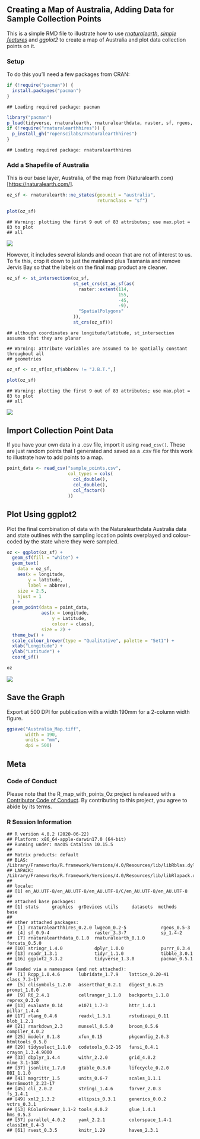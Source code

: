 
## Creating a Map of Australia, Adding Data for Sample Collection Points

This is a simple RMD file to illustrate how to use
[*rnaturalearth*](https://github.com/ropenscilabs/rnaturalearth),
[*simple
features*](https://cran.r-project.org/web/packages/sf/vignettes/sf1.html)
and *ggplot2* to create a map of Australia and plot data collection
points on it.

### Setup

To do this you’ll need a few packages from CRAN:

``` r
if (!require("pacman")) {
  install.packages("pacman")
}
```

    ## Loading required package: pacman

``` r
library("pacman")
p_load(tidyverse, rnaturalearth, rnaturalearthdata, raster, sf, rgeos, lwgeom)
if (!require("rnaturalearthhires")) {
  p_install_gh("ropenscilabs/rnaturalearthhires")
}
```

    ## Loading required package: rnaturalearthhires

### Add a Shapefile of Australia

This is our base layer, Australia, of the map from
(Naturalearth.com)\[<https://naturalearth.com/>\].

``` r
oz_sf <- rnaturalearth::ne_states(geounit = "australia",
                                  returnclass = "sf")

plot(oz_sf)
```

    ## Warning: plotting the first 9 out of 83 attributes; use max.plot = 83 to plot
    ## all

![](README_files/figure-gfm/australia-1.png)<!-- -->

However, it includes several islands and ocean that are not of interest
to us. To fix this, crop it down to just the mainland plus Tasmania and
remove Jervis Bay so that the labels on the final map product are
cleaner.

``` r
oz_sf <- st_intersection(oz_sf,
                         st_set_crs(st_as_sf(as(
                           raster::extent(114,
                                          155,
                                          -45,
                                          -9),
                           "SpatialPolygons"
                         )),
                         st_crs(oz_sf)))
```

    ## although coordinates are longitude/latitude, st_intersection assumes that they are planar

    ## Warning: attribute variables are assumed to be spatially constant throughout all
    ## geometries

``` r
oz_sf <- oz_sf[oz_sf$abbrev != "J.B.T.",]

plot(oz_sf)
```

    ## Warning: plotting the first 9 out of 83 attributes; use max.plot = 83 to plot
    ## all

![](README_files/figure-gfm/crop_sf-1.png)<!-- -->

## Import Collection Point Data

If you have your own data in a .csv file, import it using `read_csv()`.
These are just random points that I generated and saved as a .csv file
for this work to illustrate how to add points to a map.

``` r
point_data <- read_csv("sample_points.csv",
                       col_types = cols(
                         col_double(),
                         col_double(),
                         col_factor()
                       ))
```

## Plot Using ggplot2

Plot the final combination of data with the Naturalearthdata Australia
data and state outlines with the sampling location points overplayed and
colour-coded by the state where they were sampled.

``` r
oz <- ggplot(oz_sf) +
  geom_sf(fill = "white") +
  geom_text(
    data = oz_sf,
    aes(x = longitude,
        y = latitude,
        label = abbrev),
    size = 2.5,
    hjust = 1
  ) +
  geom_point(data = point_data,
             aes(x = Longitude,
                 y = Latitude,
                 colour = class),
             size = 2) +
  theme_bw() +
  scale_colour_brewer(type = "Qualitative", palette = "Set1") +
  xlab("Longitude") +
  ylab("Latitude") +
  coord_sf()

oz
```

![](README_files/figure-gfm/plot-1.png)<!-- -->

## Save the Graph

Export at 500 DPI for publication with a width 190mm for a 2-column
width figure.

``` r
ggsave("Australia_Map.tiff",
       width = 190,
       units = "mm",
       dpi = 500)
```

## Meta

### Code of Conduct

Please note that the R\_map\_with\_points\_Oz project is released with a
[Contributor Code of
Conduct](https://contributor-covenant.org/version/2/0/CODE_OF_CONDUCT.html).
By contributing to this project, you agree to abide by its terms.

### R Session Information

    ## R version 4.0.2 (2020-06-22)
    ## Platform: x86_64-apple-darwin17.0 (64-bit)
    ## Running under: macOS Catalina 10.15.5
    ## 
    ## Matrix products: default
    ## BLAS:   /Library/Frameworks/R.framework/Versions/4.0/Resources/lib/libRblas.dylib
    ## LAPACK: /Library/Frameworks/R.framework/Versions/4.0/Resources/lib/libRlapack.dylib
    ## 
    ## locale:
    ## [1] en_AU.UTF-8/en_AU.UTF-8/en_AU.UTF-8/C/en_AU.UTF-8/en_AU.UTF-8
    ## 
    ## attached base packages:
    ## [1] stats     graphics  grDevices utils     datasets  methods   base     
    ## 
    ## other attached packages:
    ##  [1] rnaturalearthhires_0.2.0 lwgeom_0.2-5             rgeos_0.5-3             
    ##  [4] sf_0.9-4                 raster_3.3-7             sp_1.4-2                
    ##  [7] rnaturalearthdata_0.1.0  rnaturalearth_0.1.0      forcats_0.5.0           
    ## [10] stringr_1.4.0            dplyr_1.0.0              purrr_0.3.4             
    ## [13] readr_1.3.1              tidyr_1.1.0              tibble_3.0.1            
    ## [16] ggplot2_3.3.2            tidyverse_1.3.0          pacman_0.5.1            
    ## 
    ## loaded via a namespace (and not attached):
    ##  [1] Rcpp_1.0.4.6       lubridate_1.7.9    lattice_0.20-41    class_7.3-17      
    ##  [5] clisymbols_1.2.0   assertthat_0.2.1   digest_0.6.25      prompt_1.0.0      
    ##  [9] R6_2.4.1           cellranger_1.1.0   backports_1.1.8    reprex_0.3.0      
    ## [13] evaluate_0.14      e1071_1.7-3        httr_1.4.1         pillar_1.4.4      
    ## [17] rlang_0.4.6        readxl_1.3.1       rstudioapi_0.11    blob_1.2.1        
    ## [21] rmarkdown_2.3      munsell_0.5.0      broom_0.5.6        compiler_4.0.2    
    ## [25] modelr_0.1.8       xfun_0.15          pkgconfig_2.0.3    htmltools_0.5.0   
    ## [29] tidyselect_1.1.0   codetools_0.2-16   fansi_0.4.1        crayon_1.3.4.9000 
    ## [33] dbplyr_1.4.4       withr_2.2.0        grid_4.0.2         nlme_3.1-148      
    ## [37] jsonlite_1.7.0     gtable_0.3.0       lifecycle_0.2.0    DBI_1.1.0         
    ## [41] magrittr_1.5       units_0.6-7        scales_1.1.1       KernSmooth_2.23-17
    ## [45] cli_2.0.2          stringi_1.4.6      farver_2.0.3       fs_1.4.1          
    ## [49] xml2_1.3.2         ellipsis_0.3.1     generics_0.0.2     vctrs_0.3.1       
    ## [53] RColorBrewer_1.1-2 tools_4.0.2        glue_1.4.1         hms_0.5.3         
    ## [57] parallel_4.0.2     yaml_2.2.1         colorspace_1.4-1   classInt_0.4-3    
    ## [61] rvest_0.3.5        knitr_1.29         haven_2.3.1
